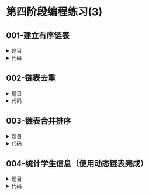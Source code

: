 # 第四阶段编程练习(3)

## **001-建立有序链表**
<details>

<summary>
题目
</summary>

### **题目描述**

给定N组测试数据，每组测试数据由若干整数组成。用每组数据构成一个有序链表，并从表头输出这个链表。\
要求：不允许用任何数组操作。

### **关于输入**

输入第一行代表测试数据的组数N。接下来的N行，每行包含若干整数。

### **关于输出**

从链表头输出链表的元素，每个数据之间用空格分隔，直到链表的末尾。

### **例子输入**

```
1
2 6 4 3 7 11 30 -1 44
```

### **例子输出**

```
-1 2 3 4 6 7 11 30 44
```

### **提示信息**

pass

</details>

<details>

<summary>
代码
</summary>

```c++
#include <iostream>
#include <cstring>
using namespace std;
struct node{
    int value;
    node *p=nullptr;
};
int main(){
    int n;cin >> n;cin.ignore();
    for(int i=0;i<n;i++){
        int num;
        node *head=nullptr;
        do{
            cin >> num;
            node *pp=new node;pp->value=num;
            if(head==nullptr)head=pp;
            else {
                if(pp->value<head->value){
                    pp->p=head;
                    head=pp;
                }
                else {
                    node *head_tmp=head;
                    node *head_tmp_pre=head;
                    while(head_tmp!=nullptr && head_tmp->value<pp->value){
                        head_tmp_pre=head_tmp;
                        head_tmp=head_tmp->p;
                    }
                    head_tmp_pre->p=pp;
                    pp->p=head_tmp;
                }
            }
        } while(cin.get()==' ');
        while(head!=nullptr){
            cout << head->value;
            if(head->p!=nullptr)cout << ' ';
            head=head->p;
        }
        cout << endl;
    }
    return 0;
}
```

</details>

## **002-链表去重**
<details>

<summary>
题目
</summary>

### **题目描述**

给定 n 个整数，若两个相邻的数相同，则该数列就不优美了。请删除所有连续相同的数。\
本题必须使用指针与链表。

### **关于输入**

第一行一个整数 n。（0<=n<=100）\
第二行 n 个整数，由空格隔开。

### **关于输出**

一行若干个整数，表示剩余的数。

### **例子输入**

```
8
1 2 2 3 4 4 4 5
```

### **例子输出**

```
1 3 5
```

### **提示信息**

pass

</details>

<details>

<summary>
代码
</summary>

```c++
#include <iostream>
using namespace std;
#define MAXN 110
struct node{
    int value;
    node *p=nullptr;
}pp[MAXN];
int main(){
    int n;cin >> n;
    if(n){
        for(int i=0;i<n;i++){
            cin >> pp[i].value;
            pp[i].p=&pp[i+1];
        }
        pp[n-1].p=nullptr;
        node *head=&pp[0];
        int cnt=0;
        while(head!=nullptr){
            if(head->p!=nullptr && head->value==head->p->value){
                while(head->p!=nullptr && head->value==head->p->value){
                    head=head->p;
                }
            }
            else {
                if(cnt)cout << ' ';
                cout << head->value;
                cnt++;
            }
            head=head->p;
        }
    }
    cout << endl;
    return 0;
}
```

</details>

## **003-链表合并排序**
<details>

<summary>
题目
</summary>

### **题目描述**

现在给出两个整数数列，先要将其合并为一个数列，并且合并后整个数列有序（从小到大），例如：\
数列1： 3 1 2 5 9\
数列2： 8 4 7 10 11\
合并后得到数列：1 2 3 4 5 7 8 9 10 11

### **关于输入**

输入包括4行\
第一行是1个整数N(N<=5000)，表示数列1包含的整数个数\
第二行是N个整数，表示数列1中的整数\
第三行是1个整数M(M<=5000)，表示数列2包含的整数个数\
第四行是M个整数，表示数列2中的整数

### **关于输出**

输出包括1行：合并后的序列

### **例子输入**

```
5
3 1 2 5 9
5
8 4 7 10 11
```

### **例子输出**

```
1 2 3 4 5 7 8 9 10 11
```

### **提示信息**

先将两个链表排序，然后再合并 也可以先合并两个链表再排序 注意：是链表操作，不是数组操作。输出是从表头开始遍历每一个元素。

</details>

<details>

<summary>
代码
</summary>

```c++
#include <iostream>
#include <cstring>
using namespace std;
struct node{
    int value;
    node *p=nullptr;
};
int main(){
    int num;
    node *head=nullptr;
    for(int i=0;i<2;i++){
        int n;cin >> n;
        for(int j=0;j<n;j++){
            cin >> num;
            node *pp=new node;pp->value=num;
            if(head==nullptr)head=pp;
            else {
                if(pp->value<head->value){
                    pp->p=head;
                    head=pp;
                }
                else {
                    node *head_tmp=head;
                    node *head_tmp_pre=head;
                    while(head_tmp!=nullptr && head_tmp->value<pp->value){
                        head_tmp_pre=head_tmp;
                        head_tmp=head_tmp->p;
                    }
                    head_tmp_pre->p=pp;
                    pp->p=head_tmp;
                }
            }
        }
    }
    while(head!=nullptr){
            cout << head->value;
            if(head->p!=nullptr)cout << ' ';
            head=head->p;
        }
        cout << endl;
    return 0;
}
```

</details>

## **004-统计学生信息（使用动态链表完成）**
<details>

<summary>
题目
</summary>

### **题目描述**

利用动态链表记录从标准输入输入的学生信息（学号、姓名、性别、年龄、得分、地址）

### **关于输入**

包括若干行，每一行都是一个学生的信息，如：\
00630018 zhouyan m 20 10.0 28#460\
输入的最后以"end"结束

### **关于输出**

将输入的内容倒序输出\
每行一条记录，按照\
学号 姓名 性别 年龄 得分 地址\
的格式输出

### **例子输入**

```
00630018 zhouyan m 20 10 28#4600
0063001 zhouyn f 21 100 28#460000
0063008 zhoyan f 20 1000 28#460000
0063018 zhouan m 21 10000 28#4600000
00613018 zhuyan m 20 100 28#4600
00160018 zouyan f 21 100 28#4600
01030018 houyan m 20 10 28#4600
0630018 zuyan m 21 100 28#4600
10630018 zouan m 20 10 28#46000
end
```

### **例子输出**

```
10630018 zouan m 20 10 28#46000
0630018 zuyan m 21 100 28#4600
01030018 houyan m 20 10 28#4600
00160018 zouyan f 21 100 28#4600
00613018 zhuyan m 20 100 28#4600
0063018 zhouan m 21 10000 28#4600000
0063008 zhoyan f 20 1000 28#460000
0063001 zhouyn f 21 100 28#460000
00630018 zhouyan m 20 10 28#4600
```

### **提示信息**

pass

</details>

<details>

<summary>
代码
</summary>

```c++
#include <iostream>
#include <cstring>
using namespace std;
struct STUDENT{
    string info;
    STUDENT* p;
};
int main(){
    string info_tmp;
    STUDENT *head=nullptr;
    while(getline(cin,info_tmp)){
        if(info_tmp=="end")break;
        else {
            STUDENT *tail=new STUDENT;
            tail->info=info_tmp;
            tail->p=head;
            head=tail;
        }
    }
    while(head!=nullptr){
        cout << head->info << endl;
        head=head->p;
    }
    return 0;
}
```

</details>
